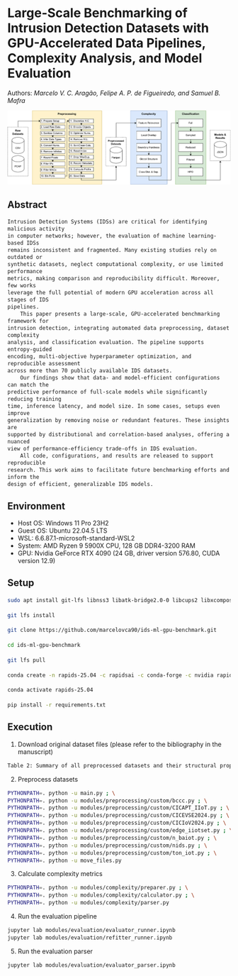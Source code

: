 # Large-Scale Benchmarking of Intrusion Detection Datasets with GPU-Accelerated Data Pipelines, Complexity Analysis, and Model Evaluation
  
Authors: *Marcelo V. C. Aragão, Felipe A. P. de Figueiredo, and Samuel B. Mafra*

![Overview of the proposed IDS benchmarking pipeline.](artifacts/diagram.png)

## Abstract
    Intrusion Detection Systems (IDSs) are critical for identifying malicious activity
    in computer networks; however, the evaluation of machine learning-based IDSs
    remains inconsistent and fragmented. Many existing studies rely on outdated or
    synthetic datasets, neglect computational complexity, or use limited performance
    metrics, making comparison and reproducibility difficult. Moreover, few works
    leverage the full potential of modern GPU acceleration across all stages of IDS
    pipelines.
        This paper presents a large-scale, GPU-accelerated benchmarking framework for
    intrusion detection, integrating automated data preprocessing, dataset complexity
    analysis, and classification evaluation. The pipeline supports entropy-guided
    encoding, multi-objective hyperparameter optimization, and reproducible assessment
    across more than 70 publicly available IDS datasets.
        Our findings show that data- and model-efficient configurations can match the
    predictive performance of full-scale models while significantly reducing training
    time, inference latency, and model size. In some cases, setups even improve
    generalization by removing noise or redundant features. These insights are
    supported by distributional and correlation-based analyses, offering a nuanced
    view of performance-efficiency trade-offs in IDS evaluation.
        All code, configurations, and results are released to support reproducible
    research. This work aims to facilitate future benchmarking efforts and inform the
    design of efficient, generalizable IDS models.

## Environment
- Host OS: Windows 11 Pro 23H2
- Guest OS: Ubuntu 22.04.5 LTS
- WSL: 6.6.87.1-microsoft-standard-WSL2
- System: AMD Ryzen 9 5900X CPU, 128 GB DDR4-3200 RAM
- GPU: Nvidia GeForce RTX 4090 (24 GB, driver version 576.80, CUDA version 12.9)

## Setup
```bash
sudo apt install git-lfs libnss3 libatk-bridge2.0-0 libcups2 libxcomposite1 libxdamage1 libxfixes3 libxrandr2 libgbm1 libxkbcommon0 libpango-1.0-0 libcairo2 libasound2

git lfs install

git clone https://github.com/marcelovca90/ids-ml-gpu-benchmark.git

cd ids-ml-gpu-benchmark

git lfs pull

conda create -n rapids-25.04 -c rapidsai -c conda-forge -c nvidia rapids=25.04 python=3.12 'cuda-version>=12.0,<=12.8' jupyterlab

conda activate rapids-25.04

pip install -r requirements.txt
```

## Execution
1. Download original dataset files (please refer to the bibliography in the manuscript)
```tex
Table 2: Summary of all preprocessed datasets and their structural properties.
```
2. Preprocess datasets
```bash
PYTHONPATH=. python -u main.py ; \
PYTHONPATH=. python -u modules/preprocessing/custom/bccc.py ; \
PYTHONPATH=. python -u modules/preprocessing/custom/CICAPT_IIoT.py ; \
PYTHONPATH=. python -u modules/preprocessing/custom/CICEVSE2024.py ; \
PYTHONPATH=. python -u modules/preprocessing/custom/CICIoV2024.py ; \
PYTHONPATH=. python -u modules/preprocessing/custom/edge_iiotset.py ; \
PYTHONPATH=. python -u modules/preprocessing/custom/n_baiot.py ; \
PYTHONPATH=. python -u modules/preprocessing/custom/nids.py ; \
PYTHONPATH=. python -u modules/preprocessing/custom/ton_iot.py ; \
PYTHONPATH=. python -u move_files.py
```
3. Calculate complexity metrics
```bash
PYTHONPATH=. python -u modules/complexity/preparer.py ; \
PYTHONPATH=. python -u modules/complexity/calculator.py ; \
PYTHONPATH=. python -u modules/complexity/parser.py
```
4. Run the evaluation pipeline
```bash
jupyter lab modules/evaluation/evaluator_runner.ipynb
jupyter lab modules/evaluation/refitter_runner.ipynb
```
5. Run the evaluation parser
```bash
jupyter lab modules/evaluation/evaluator_parser.ipynb
```
